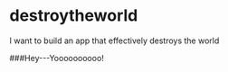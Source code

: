 # destroytheworld
I want to build an app that effectively destroys the world


###Hey---Yoooooooooo!
